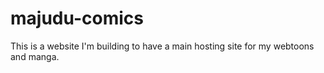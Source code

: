# majudu-comics
 This is a website I'm building to have a main hosting site for my webtoons and manga.
